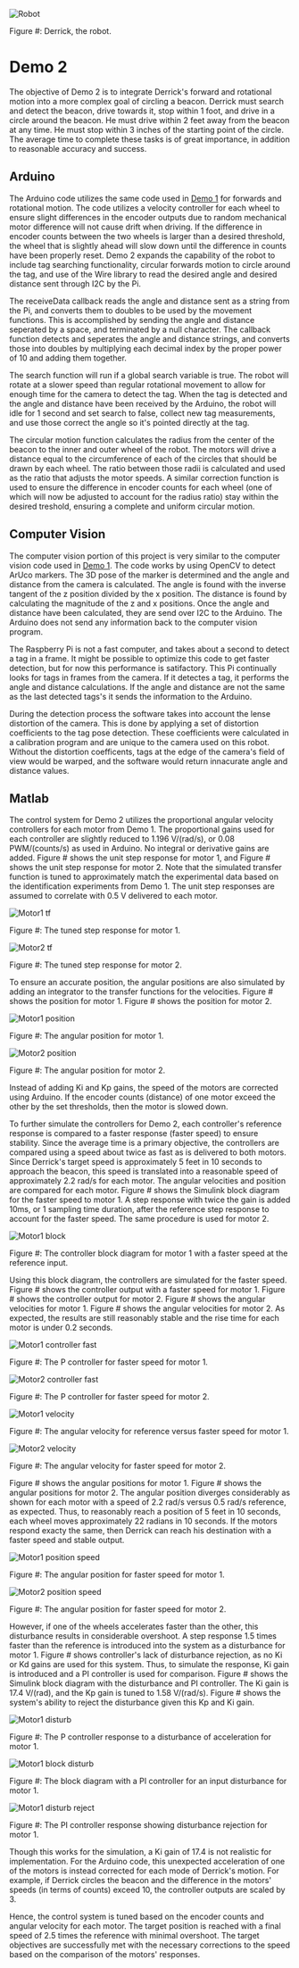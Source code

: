 
![Robot](https://github.com/mtyler14/SEED_Group12/blob/master/Demo%202/images/derrick.JPG)

Figure #: Derrick, the robot.

# Demo 2
The objective of Demo 2 is to integrate Derrick's forward and rotational motion into a more complex goal of circling a beacon. Derrick must search and detect the beacon, drive towards it, stop within 1 foot, and drive in a circle around the beacon. He must drive within 2 feet away from the beacon at any time. He must stop within 3 inches of the starting point of the circle. The average time to complete these tasks is of great importance, in addition to reasonable accuracy and success.

## Arduino
The Arduino code utilizes the same code used in [Demo 1](https://github.com/mtyler14/SEED_Group12/tree/master/Demo%201) for forwards and rotational motion. The code utilizes a velocity controller for each wheel to ensure slight differences in the encoder outputs due to random mechanical motor difference will not cause drift when driving. If the difference in encoder counts between the two wheels is larger than a desired threshold, the wheel that is slightly ahead will slow down until the difference in counts have been properly reset. Demo 2 expands the capability of the robot to include tag searching functionality, circular forwards motion to circle around the tag, and use of the Wire library to read the desired angle and desired distance sent through I2C by the Pi. 

The receiveData callback reads the angle and distance sent as a string from the Pi, and converts them to doubles to be used by the movement functions. This is accomplished by sending the angle and distance seperated by a space, and terminated by a null character. The callback function detects and seperates the angle and distance strings, and converts those into doubles by multiplying each decimal index by the proper power of 10 and adding them together. 

The search function will run if a global search variable is true. The robot will rotate at a slower speed than regular rotational movement to allow for enough time for the camera to detect the tag. When the tag is detected and the angle and distance have been received by the Arduino, the robot will idle for 1 second and set search to false, collect new tag measurements, and use those correct the angle so it's pointed directly at the tag.

The circular motion function calculates the radius from the center of the beacon to the inner and outer wheel of the robot. The motors will drive a distance equal to the circumference of each of the circles that should be drawn by each wheel. The ratio between those radii is calculated and used as the ratio that adjusts the motor speeds. A similar correction function is used to ensure the difference in encoder counts for each wheel (one of which will now be adjusted to account for the radius ratio) stay within the desired treshold, ensuring a complete and uniform circular motion.

## Computer Vision
The computer vision portion of this project is very similar to the computer vision code used in [Demo 1](https://github.com/mtyler14/SEED_Group12/tree/master/Demo%201). 
The code works by using OpenCV to detect ArUco markers. The 3D pose of the marker is determined and the angle and distance from the camera is calculated. The angle is found with
the inverse tangent of the z position divided by the x position. The distance is found by calculating the magnitude of the z and x positions. Once the angle and distance have
been calculated, they are send over I2C to the Arduino. The Arduino does not send any information back to the computer vision program.

The Raspberry Pi is not a fast computer, and takes about a second to detect a tag in a frame. It might be possible to optimize this code to get faster detection, but for 
now this performance is satifactory. This Pi continually looks for tags in frames from the camera. If it detectes a tag, it performs the angle and distance calculations. If the angle and distance are not the same as the last detected tags's it sends the information to the Arduino.

During the detection process the software takes into account the lense distortion of the camera. This is done by applying a set of distortion coefficients to the tag pose
detection. These coefficients were calculated in a calibration program and are unique to the camera used on this robot. Without the distortion coefficents, tags at the edge of
the camera's field of view would be warped, and the software would return innacurate angle and distance values.


## Matlab
The control system for Demo 2 utilizes the proportional angular velocity controllers for each motor from Demo 1. The proportional gains used for each controller are slightly reduced to 1.196 V/(rad/s), or 0.08 PWM/(counts/s) as used in Arduino. No integral or derivative gains are added. Figure # shows the unit step response for motor 1, and Figure # shows the unit step response for motor 2. Note that the simulated transfer function is tuned to approximately match the experimental data based on the identification experiments from Demo 1. The unit step responses are assumed to correlate with 0.5 V delivered to each motor.

![Motor1 tf](https://github.com/mtyler14/SEED_Group12/blob/master/Demo%202/images/motor1_tf.jpg)

Figure #: The tuned step response for motor 1.

![Motor2 tf](https://github.com/mtyler14/SEED_Group12/blob/master/Demo%202/images/motor2_tf.jpg)

Figure #: The tuned step response for motor 2.

To ensure an accurate position, the angular positions are also simulated by adding an integrator to the transfer functions for the velocities. Figure # shows the position for motor 1. Figure # shows the position for motor 2.

![Motor1 position](https://github.com/mtyler14/SEED_Group12/blob/master/Demo%202/images/motor1_pos.jpg)

Figure #: The angular position for motor 1.

![Motor2 position](https://github.com/mtyler14/SEED_Group12/blob/master/Demo%202/images/motor2_pos.jpg)

Figure #: The angular position for motor 2.

Instead of adding Ki and Kp gains, the speed of the motors are corrected using Arduino. If the encoder counts (distance) of one motor exceed the other by the set thresholds, then the motor is slowed down.

To further simulate the controllers for Demo 2, each controller's reference response is compared to a faster response (faster speed) to ensure stability. Since the average time is a primary objective, the controllers are compared using a speed about twice as fast as is delivered to both motors. Since Derrick's target speed is approximately 5 feet in 10 seconds to approach the beacon, this speed is translated into a reasonable speed of approximately 2.2 rad/s for each motor. The angular velocities and position are compared for each motor. Figure # shows the Simulink block diagram for the faster speed to motor 1. A step response with twice the gain is added 10ms, or 1 sampling time duration, after the reference step response to account for the faster speed. The same procedure is used for motor 2.

![Motor1 block](https://github.com/mtyler14/SEED_Group12/blob/master/Demo%202/images/motor1_block_speed.JPG)

Figure #: The controller block diagram for motor 1 with a faster speed at the reference input.

Using this block diagram, the controllers are simulated for the faster speed. Figure # shows the controller output with a faster speed for motor 1. Figure # shows the controller output for motor 2. Figure # shows the angular velocities for motor 1. Figure # shows the angular velocities for motor 2. As expected, the results are still reasonably stable and the rise time for each motor is under 0.2 seconds. 

![Motor1 controller fast](https://github.com/mtyler14/SEED_Group12/blob/master/Demo%202/images/motor1_control.jpg)

Figure #: The P controller for faster speed for motor 1.

![Motor2 controller fast](https://github.com/mtyler14/SEED_Group12/blob/master/Demo%202/images/motor2_control.jpg)

Figure #: The P controller for faster speed for motor 2.

![Motor1 velocity](https://github.com/mtyler14/SEED_Group12/blob/master/Demo%202/images/motor1_veloc.jpg)

Figure #: The angular velocity for reference versus faster speed for motor 1.

![Motor2 velocity](https://github.com/mtyler14/SEED_Group12/blob/master/Demo%202/images/motor2_veloc.jpg)

Figure #: The angular velocity for faster speed for motor 2.

Figure # shows the angular positions for motor 1. Figure # shows the angular positions for motor 2. The angular position diverges considerably as shown for each motor with a speed of 2.2 rad/s versus 0.5 rad/s reference, as expected. Thus, to reasonably reach a position of 5 feet in 10 seconds, each wheel moves approximately 22 radians in 10 seconds. If the motors respond exacty the same, then Derrick can reach his destination with a faster speed and stable output.

![Motor1 position speed](https://github.com/mtyler14/SEED_Group12/blob/master/Demo%202/images/motor1_speed_pos.jpg)

Figure #: The angular position for faster speed for motor 1.

![Motor2 position speed](https://github.com/mtyler14/SEED_Group12/blob/master/Demo%202/images/motor2_speed_pos.jpg)

Figure #: The angular position for faster speed for motor 2.

However, if one of the wheels accelerates faster than the other, this disturbance results in considerable overshoot. A step response 1.5 times faster than the reference is introduced into the system as a disturbance for motor 1. Figure # shows controller's lack of disturbance rejection, as no Ki or Kd gains are used for this system. Thus, to simulate the response, Ki gain is introduced and a PI controller is used for comparison. Figure # shows the Simulink block diagram with the disturbance and PI controller. The Ki gain is 17.4 V/(rad), and the Kp gain is tuned to 1.58 V/(rad/s). Figure # shows the system's ability to reject the disturbance given this Kp and Ki gain. 

![Motor1 disturb](https://github.com/mtyler14/SEED_Group12/blob/master/Demo%202/images/motor1_disturb.JPG)

Figure #: The P controller response to a disturbance of acceleration for motor 1.

![Motor1 block disturb](https://github.com/mtyler14/SEED_Group12/blob/master/Demo%202/images/motor1_disturb_block.JPG)

Figure #: The block diagram with a PI controller for an input disturbance for motor 1.

![Motor1 disturb reject](https://github.com/mtyler14/SEED_Group12/blob/master/Demo%202/images/motor1_disturb_reject.JPG)

Figure #: The PI controller response showing disturbance rejection for motor 1.

Though this works for the simulation, a Ki gain of 17.4 is not realistic for implementation. For the Arduino code, this unexpected acceleration of one of the motors is instead corrected for each mode of Derrick's motion. For example, if Derrick circles the beacon and the difference in the motors' speeds (in terms of counts) exceed 10, the controller outputs are scaled by 3.

Hence, the control system is tuned based on the encoder counts and angular velocity for each motor. The target position is reached with a final speed of 2.5 times the reference with minimal overshoot. The target objectives are successfully met with the necessary corrections to the speed based on the comparison of the motors' responses.
